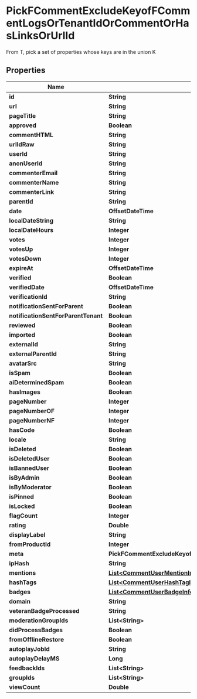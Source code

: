 

# PickFCommentExcludeKeyofFCommentLogsOrTenantIdOrCommentOrHasLinksOrUrlId

From T, pick a set of properties whose keys are in the union K

## Properties

| Name | Type | Description | Notes |
|------------ | ------------- | ------------- | -------------|
|**id** | **String** |  |  |
|**url** | **String** |  |  |
|**pageTitle** | **String** |  |  [optional] |
|**approved** | **Boolean** |  |  |
|**commentHTML** | **String** |  |  |
|**urlIdRaw** | **String** |  |  [optional] |
|**userId** | **String** |  |  [optional] |
|**anonUserId** | **String** |  |  [optional] |
|**commenterEmail** | **String** |  |  [optional] |
|**commenterName** | **String** |  |  |
|**commenterLink** | **String** |  |  [optional] |
|**parentId** | **String** |  |  [optional] |
|**date** | **OffsetDateTime** |  |  |
|**localDateString** | **String** |  |  [optional] |
|**localDateHours** | **Integer** |  |  [optional] |
|**votes** | **Integer** |  |  |
|**votesUp** | **Integer** |  |  |
|**votesDown** | **Integer** |  |  |
|**expireAt** | **OffsetDateTime** |  |  [optional] |
|**verified** | **Boolean** |  |  |
|**verifiedDate** | **OffsetDateTime** |  |  [optional] |
|**verificationId** | **String** |  |  [optional] |
|**notificationSentForParent** | **Boolean** |  |  [optional] |
|**notificationSentForParentTenant** | **Boolean** |  |  [optional] |
|**reviewed** | **Boolean** |  |  [optional] |
|**imported** | **Boolean** |  |  [optional] |
|**externalId** | **String** |  |  [optional] |
|**externalParentId** | **String** |  |  [optional] |
|**avatarSrc** | **String** |  |  [optional] |
|**isSpam** | **Boolean** |  |  [optional] |
|**aiDeterminedSpam** | **Boolean** |  |  [optional] |
|**hasImages** | **Boolean** |  |  [optional] |
|**pageNumber** | **Integer** |  |  [optional] |
|**pageNumberOF** | **Integer** |  |  [optional] |
|**pageNumberNF** | **Integer** |  |  [optional] |
|**hasCode** | **Boolean** |  |  [optional] |
|**locale** | **String** |  |  |
|**isDeleted** | **Boolean** |  |  [optional] |
|**isDeletedUser** | **Boolean** |  |  [optional] |
|**isBannedUser** | **Boolean** |  |  [optional] |
|**isByAdmin** | **Boolean** |  |  [optional] |
|**isByModerator** | **Boolean** |  |  [optional] |
|**isPinned** | **Boolean** |  |  [optional] |
|**isLocked** | **Boolean** |  |  [optional] |
|**flagCount** | **Integer** |  |  [optional] |
|**rating** | **Double** |  |  [optional] |
|**displayLabel** | **String** |  |  [optional] |
|**fromProductId** | **Integer** |  |  [optional] |
|**meta** | **PickFCommentExcludeKeyofFCommentLogsOrTenantIdOrCommentOrHasLinksOrUrlIdMeta** |  |  [optional] |
|**ipHash** | **String** |  |  [optional] |
|**mentions** | [**List&lt;CommentUserMentionInfo&gt;**](CommentUserMentionInfo.md) |  |  [optional] |
|**hashTags** | [**List&lt;CommentUserHashTagInfo&gt;**](CommentUserHashTagInfo.md) |  |  [optional] |
|**badges** | [**List&lt;CommentUserBadgeInfo&gt;**](CommentUserBadgeInfo.md) |  |  [optional] |
|**domain** | **String** |  |  [optional] |
|**veteranBadgeProcessed** | **String** |  |  [optional] |
|**moderationGroupIds** | **List&lt;String&gt;** |  |  [optional] |
|**didProcessBadges** | **Boolean** |  |  [optional] |
|**fromOfflineRestore** | **Boolean** |  |  [optional] |
|**autoplayJobId** | **String** |  |  [optional] |
|**autoplayDelayMS** | **Long** |  |  [optional] |
|**feedbackIds** | **List&lt;String&gt;** |  |  [optional] |
|**groupIds** | **List&lt;String&gt;** |  |  [optional] |
|**viewCount** | **Double** |  |  [optional] |



